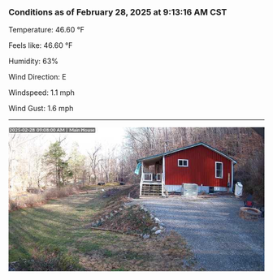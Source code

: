 ### Conditions as of February 28, 2025 at 9:13:16 AM CST 

Temperature: 46.60 &deg;F

Feels like: 46.60 &deg;F

Humidity: 63%

Wind Direction: E

Windspeed: 1.1 mph

Wind Gust: 1.6 mph

---

<img src="./images/latest.jpeg"/>

